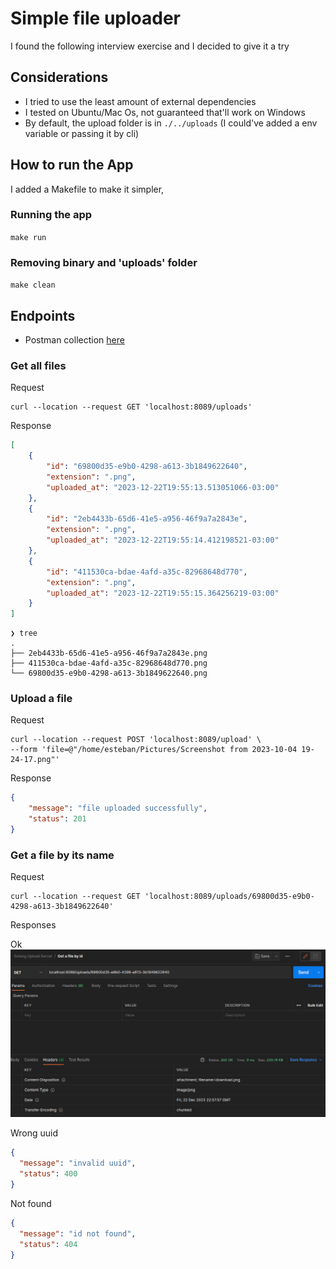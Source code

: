 # Simple file uploader

I found the following interview exercise and I decided to give it a try

## Considerations
- I tried to use the least amount of external dependencies
- I tested on Ubuntu/Mac Os, not guaranteed that'll work on Windows
- By default, the upload folder is in `./../uploads` (I could've added a env variable or passing it by cli)

## How to run the App

I added a Makefile to make it simpler,

### Running the app
`make run`

### Removing binary and 'uploads' folder
`make clean`


## Endpoints
- Postman collection [here](Golang%20Upload%20Server.postman_collection.json)

### Get all files

Request
```shell
curl --location --request GET 'localhost:8089/uploads'
```

Response
```json
[
    {
        "id": "69800d35-e9b0-4298-a613-3b1849622640",
        "extension": ".png",
        "uploaded_at": "2023-12-22T19:55:13.513051066-03:00"
    },
    {
        "id": "2eb4433b-65d6-41e5-a956-46f9a7a2843e",
        "extension": ".png",
        "uploaded_at": "2023-12-22T19:55:14.412198521-03:00"
    },
    {
        "id": "411530ca-bdae-4afd-a35c-82968648d770",
        "extension": ".png",
        "uploaded_at": "2023-12-22T19:55:15.364256219-03:00"
    }
]
```

```
❯ tree
.
├── 2eb4433b-65d6-41e5-a956-46f9a7a2843e.png
├── 411530ca-bdae-4afd-a35c-82968648d770.png
└── 69800d35-e9b0-4298-a613-3b1849622640.png

```

### Upload a file

Request
```shell
curl --location --request POST 'localhost:8089/upload' \
--form 'file=@"/home/esteban/Pictures/Screenshot from 2023-10-04 19-24-17.png"'
```

Response
```json
{
    "message": "file uploaded successfully",
    "status": 201
}
```

### Get a file by its name

Request
```shell
curl --location --request GET 'localhost:8089/uploads/69800d35-e9b0-4298-a613-3b1849622640'
```

Responses

Ok
![img.png](img.png)

Wrong uuid
```json
{
  "message": "invalid uuid",
  "status": 400
}
```

Not found
```json
{
  "message": "id not found",
  "status": 404
}
```